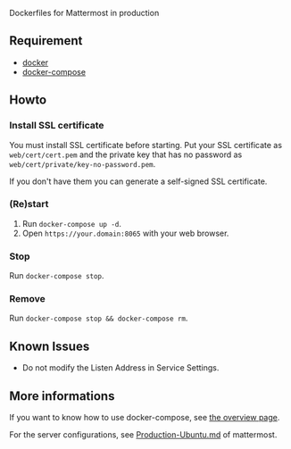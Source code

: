 Dockerfiles for Mattermost in production

## Requirement

* [docker]
* [docker-compose]

## Howto

### Install SSL certificate

You must install SSL certificate before starting. Put your SSL certificate as
`web/cert/cert.pem` and the private key that has no password as
`web/cert/private/key-no-password.pem`.

If you don't have them you can generate a self-signed SSL certificate.

### (Re)start

1. Run `docker-compose up -d`.
2. Open `https://your.domain:8065` with your web browser.

### Stop

Run `docker-compose stop`.

### Remove

Run `docker-compose stop && docker-compose rm`.

## Known Issues

* Do not modify the Listen Address in Service Settings.

## More informations

If you want to know how to use docker-compose, see [the overview
page](https://docs.docker.com/compose).

For the server configurations, see [Production-Ubuntu.md] of mattermost.

[docker]: http://docs.docker.com/engine/installation/
[docker-compose]: https://docs.docker.com/compose/install/
[Production-Ubuntu.md]: https://github.com/mattermost/platform/blob/master/doc/install/Production-Ubuntu.md
